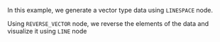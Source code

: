 In this example, we generate a vector type data using `LINESPACE` node.

Using `REVERSE_VECTOR` node, we reverse the elements of the data and visualize it using `LINE` node